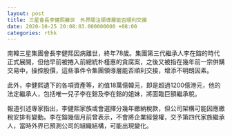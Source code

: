 ```yaml
---
layout: post
title: 三星會長李健熙離世　外界關注領導層能否順利交接
date: 2020-10-25 20:08:03.000000000 +08:00
categories: rthk
---
```


南韓三星集團會長李健熙因病離世，終年78歲。集團第三代繼承人李在鎔的時代正式展開，但他早前被捲入前總統朴槿惠的貪腐案，之後又被指在幾年前一宗併購交易中，操控股價，這些事件令集團領導層能否順利交接，增添不明朗因素。

此外，李健熙遺下的各項資產等，約值18萬億韓元，即是超過1200億港元，他的法定繼承人，包括唯一兒子李在鎔及李在鎔的姐妹，將面臨巨額繼承稅。

報道引述專家指出，李健熙家族或會選擇分幾年繳納稅款，但公司架構可能因應繳稅安排有變動。李在鎔幾個月前曾表示，不會將企業經營權，交予第四代家族繼承人，當時外界已預測公司的組織結構，可能出現變化。
